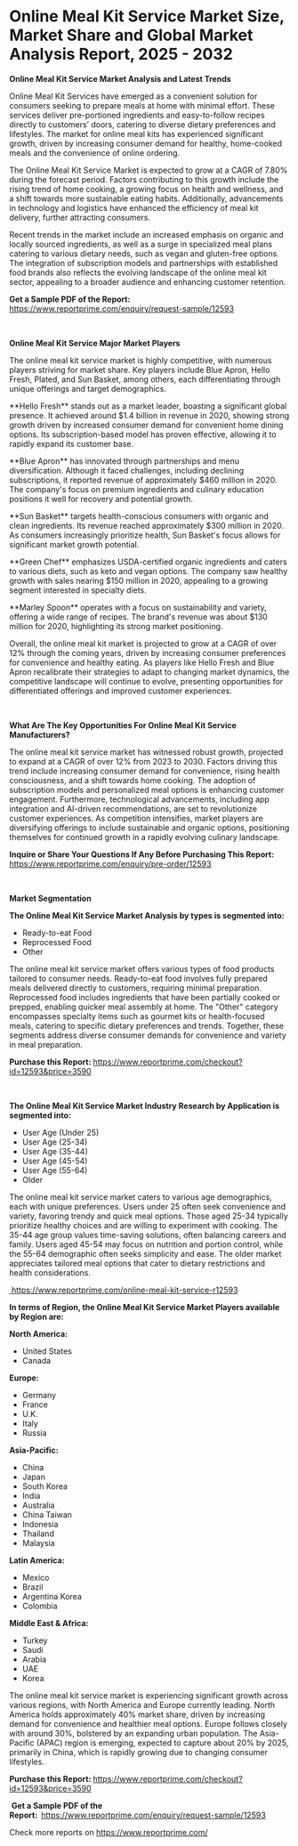 <p><h1>Online Meal Kit Service Market Size, Market Share and Global Market Analysis Report, 2025 - 2032</h1></p><p><strong>Online Meal Kit Service Market Analysis and Latest Trends</strong></p>
<p><p>Online Meal Kit Services have emerged as a convenient solution for consumers seeking to prepare meals at home with minimal effort. These services deliver pre-portioned ingredients and easy-to-follow recipes directly to customers’ doors, catering to diverse dietary preferences and lifestyles. The market for online meal kits has experienced significant growth, driven by increasing consumer demand for healthy, home-cooked meals and the convenience of online ordering.</p><p>The Online Meal Kit Service Market is expected to grow at a CAGR of 7.80% during the forecast period. Factors contributing to this growth include the rising trend of home cooking, a growing focus on health and wellness, and a shift towards more sustainable eating habits. Additionally, advancements in technology and logistics have enhanced the efficiency of meal kit delivery, further attracting consumers.</p><p>Recent trends in the market include an increased emphasis on organic and locally sourced ingredients, as well as a surge in specialized meal plans catering to various dietary needs, such as vegan and gluten-free options. The integration of subscription models and partnerships with established food brands also reflects the evolving landscape of the online meal kit sector, appealing to a broader audience and enhancing customer retention.</p></p>
<p><strong>Get a Sample PDF of the Report:&nbsp;</strong> <a href="https://www.reportprime.com/enquiry/request-sample/12593?utm_campaign=2535&utm_medium=2&utm_source=Github&utm_content=ia&utm_term=19032025&utm_id=online-meal-kit-service">https://www.reportprime.com/enquiry/request-sample/12593</a></p>
<p>&nbsp;</p>
<p><strong>Online Meal Kit Service Major Market Players</strong></p>
<p><p>The online meal kit service market is highly competitive, with numerous players striving for market share. Key players include Blue Apron, Hello Fresh, Plated, and Sun Basket, among others, each differentiating through unique offerings and target demographics.</p><p>**Hello Fresh** stands out as a market leader, boasting a significant global presence. It achieved around $1.4 billion in revenue in 2020, showing strong growth driven by increased consumer demand for convenient home dining options. Its subscription-based model has proven effective, allowing it to rapidly expand its customer base.</p><p>**Blue Apron** has innovated through partnerships and menu diversification. Although it faced challenges, including declining subscriptions, it reported revenue of approximately $460 million in 2020. The company's focus on premium ingredients and culinary education positions it well for recovery and potential growth.</p><p>**Sun Basket** targets health-conscious consumers with organic and clean ingredients. Its revenue reached approximately $300 million in 2020. As consumers increasingly prioritize health, Sun Basket's focus allows for significant market growth potential.</p><p>**Green Chef** emphasizes USDA-certified organic ingredients and caters to various diets, such as keto and vegan options. The company saw healthy growth with sales nearing $150 million in 2020, appealing to a growing segment interested in specialty diets.</p><p>**Marley Spoon** operates with a focus on sustainability and variety, offering a wide range of recipes. The brand's revenue was about $130 million for 2020, highlighting its strong market positioning.</p><p>Overall, the online meal kit market is projected to grow at a CAGR of over 12% through the coming years, driven by increasing consumer preferences for convenience and healthy eating. As players like Hello Fresh and Blue Apron recalibrate their strategies to adapt to changing market dynamics, the competitive landscape will continue to evolve, presenting opportunities for differentiated offerings and improved customer experiences.</p></p>
<p>&nbsp;</p>
<p><strong>What Are The Key Opportunities For Online Meal Kit Service Manufacturers?</strong></p>
<p><p>The online meal kit service market has witnessed robust growth, projected to expand at a CAGR of over 12% from 2023 to 2030. Factors driving this trend include increasing consumer demand for convenience, rising health consciousness, and a shift towards home cooking. The adoption of subscription models and personalized meal options is enhancing customer engagement. Furthermore, technological advancements, including app integration and AI-driven recommendations, are set to revolutionize customer experiences. As competition intensifies, market players are diversifying offerings to include sustainable and organic options, positioning themselves for continued growth in a rapidly evolving culinary landscape.</p></p>
<p><strong>Inquire or Share Your Questions If Any Before Purchasing This Report:</strong> <a href="https://www.reportprime.com/enquiry/pre-order/12593?utm_campaign=2535&utm_medium=2&utm_source=Github&utm_content=ia&utm_term=19032025&utm_id=online-meal-kit-service">https://www.reportprime.com/enquiry/pre-order/12593</a></p>
<p>&nbsp;</p>
<p><strong>Market Segmentation</strong></p>
<p><strong>The Online Meal Kit Service Market Analysis by types is segmented into:</strong></p>
<p><ul><li>Ready-to-eat Food</li><li>Reprocessed Food</li><li>Other</li></ul></p>
<p><p>The online meal kit service market offers various types of food products tailored to consumer needs. Ready-to-eat food involves fully prepared meals delivered directly to customers, requiring minimal preparation. Reprocessed food includes ingredients that have been partially cooked or prepped, enabling quicker meal assembly at home. The "Other" category encompasses specialty items such as gourmet kits or health-focused meals, catering to specific dietary preferences and trends. Together, these segments address diverse consumer demands for convenience and variety in meal preparation.</p></p>
<p><strong>Purchase this Report:&nbsp;</strong><a href="https://www.reportprime.com/checkout?id=12593&price=3590&utm_campaign=2535&utm_medium=2&utm_source=Github&utm_content=ia&utm_term=19032025&utm_id=online-meal-kit-service">https://www.reportprime.com/checkout?id=12593&price=3590</a></p>
<p>&nbsp;</p>
<p><strong>The Online Meal Kit Service Market Industry Research by Application is segmented into:</strong></p>
<p><ul><li>User Age (Under 25)</li><li>User Age (25-34)</li><li>User Age (35-44)</li><li>User Age (45-54)</li><li>User Age (55-64)</li><li>Older</li></ul></p>
<p><p>The online meal kit service market caters to various age demographics, each with unique preferences. Users under 25 often seek convenience and variety, favoring trendy and quick meal options. Those aged 25-34 typically prioritize healthy choices and are willing to experiment with cooking. The 35-44 age group values time-saving solutions, often balancing careers and family. Users aged 45-54 may focus on nutrition and portion control, while the 55-64 demographic often seeks simplicity and ease. The older market appreciates tailored meal options that cater to dietary restrictions and health considerations.</p></p>
<p><a href="https://www.reportprime.com/online-meal-kit-service-r12593?utm_campaign=2535&utm_medium=2&utm_source=Github&utm_content=ia&utm_term=19032025&utm_id=online-meal-kit-service">&nbsp;https://www.reportprime.com/online-meal-kit-service-r12593</a></p>
<p><strong>In terms of Region, the Online Meal Kit Service Market Players available by Region are:</strong></p>
<p>
    <p> <strong> North America: </strong>
        <ul>
            <li>United States</li>
            <li>Canada</li>
        </ul>
        </p> 
    <p> <strong> Europe: </strong>
        <ul>
            <li>Germany</li>
            <li>France</li>
            <li>U.K.</li>
            <li>Italy</li>
            <li>Russia</li>
        </ul>
        </p> 
    <p> <strong> Asia-Pacific: </strong>
        <ul>
            <li>China</li>
            <li>Japan</li>
            <li>South Korea</li>
            <li>India</li>
            <li>Australia</li>
            <li>China Taiwan</li>
            <li>Indonesia</li>
            <li>Thailand</li>
            <li>Malaysia</li>
        </ul>
        </p> 
    <p> <strong> Latin America: </strong>
        <ul>
            <li>Mexico</li>
            <li>Brazil</li>
            <li>Argentina Korea</li>
            <li>Colombia</li>
        </ul>
        </p> 
    <p> <strong> Middle East & Africa: </strong>
        <ul>
            <li>Turkey</li>
            <li>Saudi</li>
            <li>Arabia</li>
            <li>UAE</li>
            <li>Korea</li>
        </ul>
    </p>
    </p>
<p><p>The online meal kit service market is experiencing significant growth across various regions, with North America and Europe currently leading. North America holds approximately 40% market share, driven by increasing demand for convenience and healthier meal options. Europe follows closely with around 30%, bolstered by an expanding urban population. The Asia-Pacific (APAC) region is emerging, expected to capture about 20% by 2025, primarily in China, which is rapidly growing due to changing consumer lifestyles.</p></p>
<p><strong>Purchase this Report: </strong><a href="https://www.reportprime.com/checkout?id=12593&price=3590&utm_campaign=2535&utm_medium=2&utm_source=Github&utm_content=ia&utm_term=19032025&utm_id=online-meal-kit-service">https://www.reportprime.com/checkout?id=12593&price=3590</a></p>
<p>&nbsp;<strong>Get a Sample PDF of the Report:&nbsp;&nbsp;</strong><a href="https://www.reportprime.com/enquiry/request-sample/12593?utm_campaign=2535&utm_medium=2&utm_source=Github&utm_content=ia&utm_term=19032025&utm_id=online-meal-kit-service">https://www.reportprime.com/enquiry/request-sample/12593</a></p>
<p><strong></strong></p>
<p>Check more reports on <a href="https://www.reportprime.com/?utm_campaign=2535&utm_medium=2&utm_source=Github&utm_content=ia&utm_term=19032025&utm_id=online-meal-kit-service">https://www.reportprime.com/</a></p>